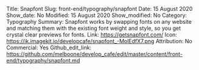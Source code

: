 Title: Snapfont
Slug: front-end/typography/snapfont
Date: 15 August 2020
Show_date: No
Modified: 15 August 2020
Show_modified: No
Category: Typography
Summary: Snapfont works by swapping fonts on any website and matching them with the existing font weight and style, so you get crystal clear previews for fonts. 
Link: https://getsnapfont.com/
Icon: https://ik.imagekit.io/developcafe/snapfont_-MolEdfX7.png
Attribution: No
Commercial: Yes
Github_edit_link: https://github.com/melboone/develop_cafe/edit/master/content/front-end/typography/snapfont.md